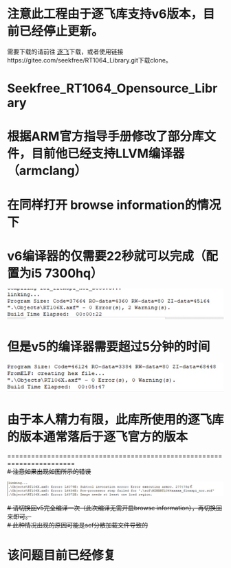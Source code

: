 # 注意此工程由于逐飞库支持v6版本，目前已经停止更新。
 需要下载的请前往 [逐飞](https://gitee.com/seekfree/RT1064_Library?_from=gitee_search)下载，或者使用链接https://gitee.com/seekfree/RT1064_Library.git下载clone。

# Seekfree_RT1064_Opensource_Library
# 根据ARM官方指导手册修改了部分库文件，目前他已经支持LLVM编译器（armclang）
# 在同样打开 browse information的情况下
# v6编译器的仅需要22秒就可以完成（配置为i5 7300hq）
![Image text](https://raw.githubusercontent.com/LIGHT1213/picture/master/3.jpg)
# 但是v5的编译器需要超过5分钟的时间
![Image text](https://raw.githubusercontent.com/LIGHT1213/picture/master/2.jpg)
# 由于本人精力有限，此库所使用的逐飞库的版本通常落后于逐飞官方的版本
=======================================================================  
~~# 注意如果出现如图所示的错误~~  

![Image text](https://raw.githubusercontent.com/LIGHT1213/picture/master/1.jpg)

~~# 请切换回v5完全编译一次（此次编译无需开启browse information），再切换回来即可。~~  
~~# 此种情况出现的原因可能是scf分散加载文件导致的~~  
# 该问题目前已经修复
